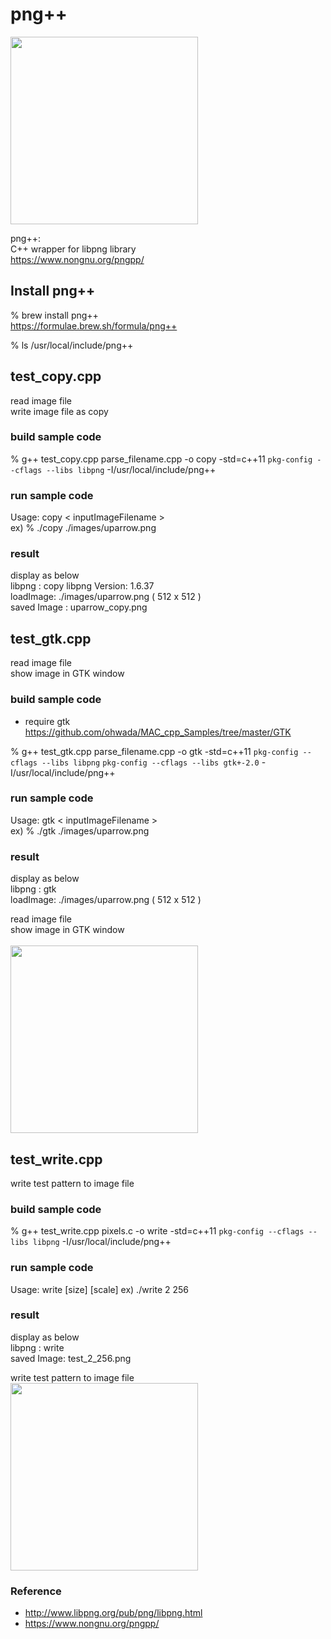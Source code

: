 png++
===============

<image src="https://raw.githubusercontent.com/ohwada/MAC_cpp_Samples/master/png++/scrrenshots/screenshot_upsrrow.png" width="300" />  


png++:  
C++ wrapper for libpng library  
https://www.nongnu.org/pngpp/  

## Install png++  
% brew install png++  
https://formulae.brew.sh/formula/png++  

% ls /usr/local/include/png++  





## test_copy.cpp
read image file <br/>
write image file as copy <br/>

### build sample code 
% g++ test_copy.cpp parse_filename.cpp -o copy -std=c++11  `pkg-config --cflags --libs libpng` -I/usr/local/include/png++ <br/>

### run sample code 
Usage: copy \< inputImageFilename \>  <br/>
ex)
% ./copy ./images/uparrow.png <br/>

### result 
display as below <br/>
libpng : copy
libpng Version: 1.6.37 <br/>
loadImage: ./images/uparrow.png ( 512 x 512 ) <br/>
saved Image : uparrow_copy.png <br/>


## test_gtk.cpp
read image file <br/>
show image in GTK window <br/>

### build sample code
- require gtk <br/>
https://github.com/ohwada/MAC_cpp_Samples/tree/master/GTK

 % g++ test_gtk.cpp parse_filename.cpp -o gtk -std=c++11 `pkg-config --cflags --libs libpng`  `pkg-config --cflags --libs gtk+-2.0` -I/usr/local/include/png++

### run sample code 
Usage: gtk \< inputImageFilename \>  <br/>
ex)
% ./gtk ./images/uparrow.png <br/>

### result 
display as below <br/>
libpng : gtk  <br/>
loadImage: ./images/uparrow.png ( 512 x 512 ) <br/>


read image file <br/>
show image in GTK window <br/>  
<image src="https://raw.githubusercontent.com/ohwada/MAC_cpp_Samples/master/libpng/result/screenshot_upsrrow.png" width="300" /><br/>


## test_write.cpp
write test pattern to image file <br/>

### build sample code
% g++ test_write.cpp  pixels.c -o write -std=c++11 `pkg-config --cflags --libs libpng` -I/usr/local/include/png++


### run sample code 
Usage: write [size] [scale] 
ex)
 ./write 2 256


### result 
display as below <br/>
libpng : write <br/>
saved Image: test_2_256.png <br/>

write test pattern to image file <br/>
<image src="https://raw.githubusercontent.com/ohwada/MAC_cpp_Samples/master/libpng/result/test_2_256.png" width="300" /><br/>


### Reference <br/>
- http://www.libpng.org/pub/png/libpng.html
- https://www.nongnu.org/pngpp/

